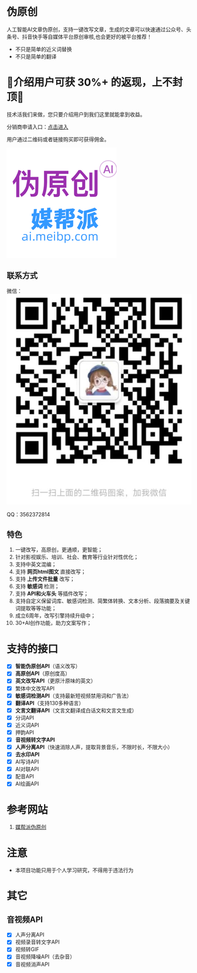 # 伪原创

人工智能AI文章伪原创，支持一键改写文章，生成的文章可以快速通过公众号、头条号、抖音快手等自媒体平台原创审核,也会更好的被平台推荐！

- 不只是简单的近义词替换
- 不只是简单的翻译

# 🚀️介绍用户可获 **30%+** 的返现，上不封顶🚀️

技术活我们来做，您只要介绍用户到我们这里就能拿到收益。

分销商申请入口：[点击进入](https://ai.meibp.com/user/promotion.html)

用户通过二维码或者链接购买即可获得佣金。

![logo.webp](./assets/imgs/logo.webp)

## 联系方式

微信：
![kefu](./assets/imgs/kefu.jpeg)

QQ：3562372814 


## 特色

1. 一键改写，高原创，更通顺，更智能；
2. 针对影视娱乐、培训、社会、教育等行业针对性优化；
3. 支持中英文混编；
4. 支持 **网页html图文** 直接改写；
5. 支持 **上传文件批量** 改写；
6. 支持 **敏感词** 检测；
7. 支持 **API和火车头** 等插件改写；
8. 支持自定义保留词库、敏感词检测、简繁体转换、文本分析、段落摘要及关键词提取等等功能；
9. 成立6周年，改写引擎持续升级中；
10. 30+AI创作功能，助力文案写作；

# 支持的接口

- [X]  **智能伪原创API**（语义改写）
- [X]  **高原创API**（原创度高）
- [X]  **英文改写API**（更原汁原味的英文）
- [X]  繁体中文改写API
- [X]  **敏感词检测API**（支持最新短视频禁用词和广告法）
- [X]  **翻译API**（支持130多种语言）
- [X]  **文言文翻译API**（文言文翻译成白话文和文言文生成）
- [X]  分词API
- [X]  近义词API
- [X]  押韵API
- [X]  **音视频转文字API**
- [X]  **人声分离API**（快速消除人声，提取背景音乐，不限时长，不限大小）
- [X]  **去水印API** 
- [X]  AI写诗API
- [X]  AI对联API
- [X]  配音API
- [X]  AI绘画API

# 参考网站

1. [媒帮派伪原创](https://ai.meibp.com/?_f=gh)

# 注意

* 本项目功能只用于个人学习研究，不得用于违法行为

# 其它

## 音视频API

- [X]  人声分离API
- [X]  视频录音转文字API
- [X]  视频转GIF
- [X]  音视频降噪API（去杂音）
- [X]  音视频消声API
